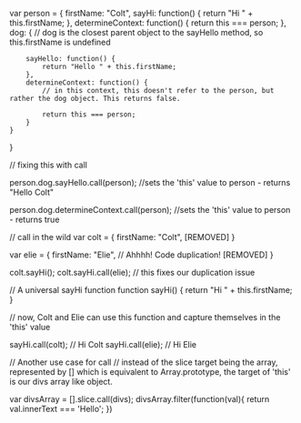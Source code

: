 var person = {
	firstName: "Colt",
	sayHi: function() {
		return "Hi " + this.firstName;
	},
	determineContext: function() {
		return this === person;
	},
	dog: {
		// dog is the closest parent object to the sayHello method, so this.firstName is undefined

		sayHello: function() {
			return "Hello " + this.firstName;
		},
		determineContext: function() {
			// in this context, this doesn't refer to the person, but rather the dog object. This returns false.

			return this === person;
		}
	}
}

// fixing this with call

person.dog.sayHello.call(person); //sets the 'this' value to person - returns "Hello Colt"

person.dog.determineContext.call(person); //sets the 'this' value to person - returns true

// call in the wild
var colt = {
	firstName: "Colt",
	[REMOVED]
}

var elie = {
	firstName: "Elie",
	// Ahhhh! Code duplication!
	[REMOVED]
}

colt.sayHi();
colt.sayHi.call(elie); // this fixes our duplication issue

// A universal sayHi function
function sayHi() {
	return "Hi " + this.firstName;
}

// now, Colt and Elie can use this function and capture themselves in the 'this' value

sayHi.call(colt); // Hi Colt
sayHi.call(elie); // Hi Elie

// Another use case for call
// instead of the slice target being the array, represented by [] which is equivalent to Array.prototype, the target of 'this' is our divs array like object.

var divsArray = [].slice.call(divs);
divsArray.filter(function(val){
	return val.innerText === 'Hello';
})
